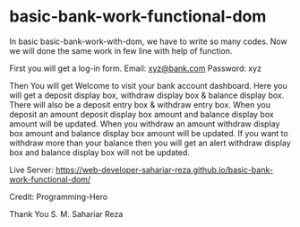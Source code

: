 # basic-bank-work-functional-dom

In basic basic-bank-work-with-dom, we have to write so many codes. Now we will done the same work in few line with help of function.

First you will get a log-in form. Email: xyz@bank.com Password: xyz

Then You will get Welcome to visit your bank account dashboard. Here you will get a deposit display box, withdraw display box & balance display box. There will also be a deposit entry box & withdraw entry box. When you deposit an amount deposit display box amount and balance display box amount will be updated. When you withdraw an amount withdraw display box amount and balance display box amount will be updated. If you want to withdraw more than your balance then you will get an alert withdraw display box and balance display box will not be updated.

Live Server: https://web-developer-sahariar-reza.github.io/basic-bank-work-functional-dom/

Credit: Programming-Hero

Thank You S. M. Sahariar Reza
